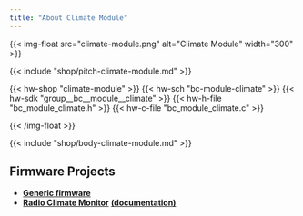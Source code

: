 ```yaml
---
title: "About Climate Module"
---
```


{{< img-float src="climate-module.png" alt="Climate Module" width="300" >}}

{{< include "shop/pitch-climate-module.md" >}}

{{< hw-shop "climate-module" >}}
{{< hw-sch "bc-module-climate" >}}
{{< hw-sdk "group__bc__module__climate" >}}
{{< hw-h-file "bc_module_climate.h" >}}
{{< hw-c-file "bc_module_climate.c" >}}

{{< /img-float >}}

{{< include "shop/body-climate-module.md" >}}

## Firmware Projects

* [**Generic firmware**](https://github.com/bigclownlabs/bcf-generic-node/releases)
* [**Radio Climate Monitor**](https://github.com/bigclownlabs/bcf-radio-climate-monitor/releases) [**(documentation)**](https://www.bigclown.com/doc/projects/radio-climate-monitor/)

